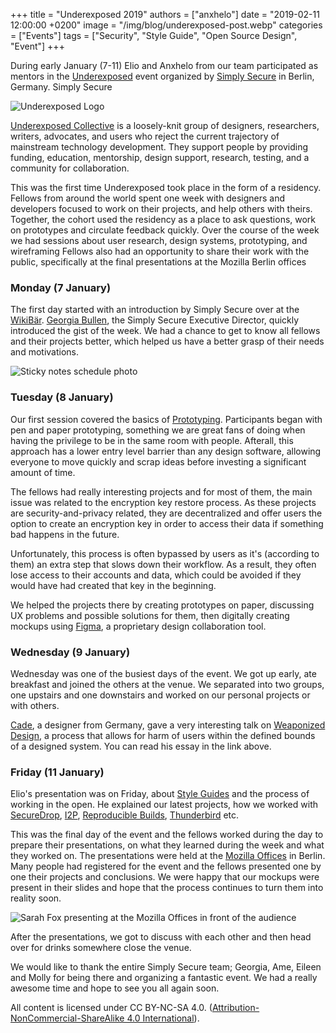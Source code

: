 +++
title = "Underexposed 2019"
authors = ["anxhelo"]
date = "2019-02-11 12:00:00 +0200"
image = "/img/blog/underexposed-post.webp"
categories = ["Events"]
tags = ["Security", "Style Guide", "Open Source Design", "Event"]
+++

During early January (7-11) Elio and Anxhelo from our team participated as mentors in the [Underexposed](https://simplysecure.org/underexposed/) event organized by [Simply Secure](https://simplysecure.org/) in Berlin, Germany. Simply Secure

![Underexposed Logo](/img/blog/underexposed.webp)

[Underexposed Collective](https://simplysecure.org/underexposed/) is a loosely-knit group of designers, researchers, writers, advocates, and users who reject the current trajectory of mainstream technology development. They support people by providing funding, education, mentorship, design support, research, testing, and a community for collaboration.

This was the first time Underexposed took place in the form of a residency. Fellows from around the world spent one week with designers and developers focused to work on their projects, and help others with theirs. Together, the cohort used the residency as a place to ask questions, work on prototypes and circulate feedback quickly. Over the course of the week we had sessions about user research, design systems, prototyping, and wireframing Fellows also had  an opportunity to share their work with the public, specifically at the final presentations at the Mozilla Berlin offices


### Monday (7 January)

The first day started with an introduction by Simply Secure over at the [WikiBär](https://www.openstreetmap.org/node/4842883021). [Georgia Bullen](https://twitter.com/georgiamoon), the Simply Secure Executive Director, quickly introduced the gist of the week.
We had a chance to get to know all fellows and their projects better, which helped us have a better grasp of their needs and motivations.

![Sticky notes schedule photo](/img/blog/underexposed-schedule.webp)

### Tuesday (8 January)

Our first session covered the basics of [Prototyping](https://en.wikipedia.org/wiki/Prototype). Participants began with pen and paper prototyping, something we are great fans of doing when having the privilege to be in the same room with people. Afterall, this approach has a lower entry level barrier than any design software, allowing everyone to move quickly and scrap ideas before investing a significant amount of time.

The fellows had really interesting projects and for most of them, the main issue was related to the encryption key restore process. As these projects are security-and-privacy related, they are decentralized and offer users the option to create an encryption key in order to access their data if something bad happens in the future.

Unfortunately, this process is often bypassed by users as it's (according to them) an extra step that slows down their workflow. As a result, they often lose access to their accounts and data, which could be avoided if they would have had created that key in the beginning.

We helped the projects there by creating prototypes on paper, discussing UX problems and possible solutions for them, then digitally creating mockups using [Figma](https://www.figma.com), a proprietary design collaboration tool.

### Wednesday (9 January)

Wednesday was one of the busiest days of the event. We got up early, ate breakfast and joined the others at the venue. We separated into two groups, one upstairs and one downstairs and worked on our personal projects or with others.

[Cade](https://shiba.computer/), a designer from Germany, gave a very interesting talk on [Weaponized Design](https://shiba.computer/essay/on-weaponised-design/), a process that allows for harm of users within the defined bounds of a designed system. You can read his essay in the link above.

### Friday (11 January)

Elio's presentation was on Friday, about [Style Guides](https://en.wikipedia.org/wiki/Style_guide) and the process of working in the open. He explained our latest projects, how we worked with [SecureDrop](https://ura.design/projects/securedrop), [I2P](https://ura.design/projects/i2p), [Reproducible Builds](https://ura.design/projects/reproducible-builds), [Thunderbird](https://ura.design/projects/thunderbird) etc.

This was the final day of the event and the fellows worked during the day to prepare their presentations, on what they learned during the week and what they worked on. The presentations were held at the [Mozilla Offices](https://www.openstreetmap.org/node/4996803917#map=19/52.49947/13.44914) in Berlin. Many people had registered for the event and the fellows presented one by one their projects and conclusions. We were happy that our mockups were present in their slides and hope that the process continues to turn them into reality soon.

![Sarah Fox presenting at the Mozilla Offices in front of the audience](/img/blog/underexposed-presentations.webp)

After the presentations, we got to discuss with each other and then head over for drinks somewhere close the venue.

We would like to thank the entire Simply Secure team; Georgia, Ame, Eileen and Molly for being there and organizing a fantastic event. We had a really awesome time and hope to see you all again soon.

All content is licensed under CC BY-NC-SA 4.0. ([Attribution-NonCommercial-ShareAlike 4.0 International](https://creativecommons.org/licenses/by-nc-sa/4.0/)).
